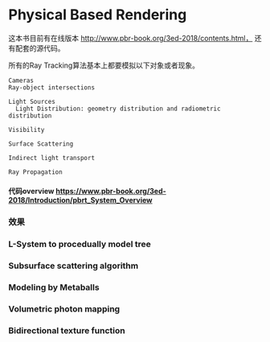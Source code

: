 # Physical Based Rendering
这本书目前有在线版本 http://www.pbr-book.org/3ed-2018/contents.html， 还有配套的源代码。


所有的Ray Tracking算法基本上都要模拟以下对象或者现象。
```
Cameras
Ray-object intersections

Light Sources
  Light Distribution: geometry distribution and radiometric distribution

Visibility

Surface Scattering

Indirect light transport

Ray Propagation
```

#### 代码overview https://www.pbr-book.org/3ed-2018/Introduction/pbrt_System_Overview




### 效果


### L-System to procedually model tree
### Subsurface scattering algorithm
### Modeling by Metaballs
### Volumetric photon mapping
### Bidirectional texture function

